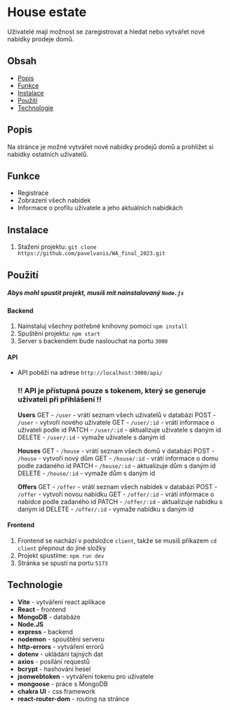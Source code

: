 
# House estate

Uživatelé mají možnost se zaregistrovat a hledat nebo vytvářet nové nabídky prodeje domů.

## Obsah

- [Popis](#popis)
- [Funkce](#funkce) 
- [Instalace](#instalace)
- [Použití](#použití)
- [Technologie](#technologie)

## Popis

Na stránce je možné vytvářet nové nabídky prodejů domů a prohlížet si nabídky ostatních uživatelů.

## Funkce

- Registrace
- Zobrazení všech nabídek
- Informace o profilu uživatele a jeho aktuálních nabídkách

## Instalace

1. Stažení projektu: `git clone https://github.com/pavelvanis/WA_final_2023.git`

## Použití

##### Abys mohl spustit projekt, musíš mít nainstalovaný `Node.js`

#### Backend

1. Nainstaluj všechny potřebné knihovny pomocí `npm install`
2.  Spuštění projektu: `npm start`
3. Server s backendem bude naslouchat na portu `3000`
 

#### API
 - API poběží na adrese `http://localhost:3000/api/`
	
	### !! API je přístupná pouze s tokenem, který se generuje uživateli při přihlášení !!

	  **Users** 
	  GET -  `/user` - vrátí seznam všech uživatelů v databázi
	  POST -  `/user` - vytvoří nového uživatele
	  GET -  `/user/:id` - vrátí informace o uživateli podle id
	  PATCH -  `/user/:id` - aktualizuje uživatele s daným id
	  DELETE -  `/user/:id` - vymaže uživatele s daným id
	  
	  **Houses** 
	  GET -  `/house` - vrátí seznam všech domů v databázi
	  POST -  `/house` - vytvoří nový dům
	  GET -  `/house/:id` - vrátí informace o domu podle zadaného id
	  PATCH -  `/house/:id` - aktualizuje dům s daným id
	  DELETE -  `/house/:id` - vymaže dům s daným id

	  **Offers** 
	  GET -  `/offer` - vrátí seznam všech nabídek v databázi
	  POST -  `/offer` - vytvoří novou nabídku
	  GET -  `/offer/:id` - vrátí informace o nabídce podle zadaného id
	  PATCH -  `/offer/:id` - aktualizuje nabídku s daným id
	  DELETE -  `/offer/:id` - vymaže nabídku s daným id

#### Frontend

1. Frontend se nachází v podsložce `client`, takže se musíš příkazem `cd client` přepnout do jiné složky
2. Projekt spustíme: `npm run dev`
3. Stránka se spustí na portu `5173`

##  Technologie

- **Vite** - vytváření react aplikace
- **React** - frontend
- **MongoDB** - databáze
- **Node.JS**
- **express** - backend
- **nodemon** - spouštění serveru
- **http-errors** - vytváření errorů
- **dotenv** - ukládání tajných dat
- **axios** - posílání requestů
- **bcrypt** - hashování hesel
- **jsonwebtoken** - vytváření tokenu pro uživatele
- **mongoose** - práce s MongoDB
- **chakra UI** - css framework
- **react-router-dom** - routing na stránce

